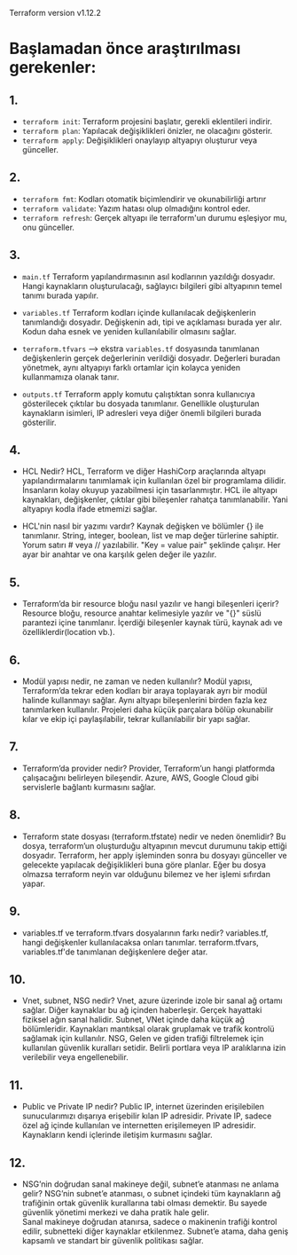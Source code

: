 Terraform version v1.12.2

# Başlamadan önce araştırılması gerekenler:

## 1.
- `terraform init`: Terraform projesini başlatır, gerekli eklentileri indirir.
- `terraform plan`: Yapılacak değişiklikleri önizler, ne olacağını gösterir.
- `terraform apply`: Değişiklikleri onaylayıp altyapıyı oluşturur veya günceller.

## 2.
- `terraform fmt`: Kodları otomatik biçimlendirir ve okunabilirliği artırır
- `terraform validate`: Yazım hatası olup olmadığını kontrol eder.
- `terraform refresh`: Gerçek altyapı ile terraform'un durumu eşleşiyor mu, onu günceller.

## 3.
- `main.tf`
Terraform yapılandırmasının asıl kodlarının yazıldığı dosyadır. Hangi kaynakların oluşturulacağı, sağlayıcı bilgileri gibi altyapının temel tanımı burada yapılır.

- `variables.tf`
Terraform kodları içinde kullanılacak değişkenlerin tanımlandığı dosyadır. Değişkenin adı, tipi ve açıklaması burada yer alır. Kodun daha esnek ve yeniden kullanılabilir olmasını sağlar.

- `terraform.tfvars` --> ekstra 
`variables.tf` dosyasında tanımlanan değişkenlerin gerçek değerlerinin verildiği dosyadır. Değerleri buradan yönetmek, aynı altyapıyı farklı ortamlar için kolayca yeniden kullanmamıza olanak tanır.

- `outputs.tf`
Terraform apply komutu çalıştıktan sonra kullanıcıya gösterilecek çıktılar bu dosyada tanımlanır. Genellikle oluşturulan kaynakların isimleri, IP adresleri veya diğer önemli bilgileri burada gösterilir.


## 4.
- HCL Nedir? 
HCL, Terraform ve diğer HashiCorp araçlarında altyapı yapılandırmalarını tanımlamak için kullanılan özel bir programlama dilidir. İnsanların kolay okuyup yazabilmesi için tasarlanmıştır.  HCL ile altyapı kaynakları, değişkenler, çıktılar gibi bileşenler rahatça tanımlanabilir. Yani altyapıyı kodla ifade etmemizi sağlar.

- HCL'nin nasıl bir yazımı vardır?
Kaynak değişken ve bölümler {} ile tanımlanır. String, integer, boolean, list ve map değer türlerine sahiptir. Yorum satırı # veya // yazılabilir. "Key = value pair" şeklinde çalışır. Her ayar bir anahtar ve ona karşılık gelen değer ile yazılır.

## 5.
- Terraform’da bir resource bloğu nasıl yazılır ve hangi bileşenleri içerir?
Resource bloğu, resource anahtar kelimesiyle yazılır ve "{}" süslü parantezi içine tanımlanır. İçerdiği bileşenler kaynak türü, kaynak adı ve özelliklerdir(location vb.).

## 6.
- Modül yapısı nedir, ne zaman ve neden kullanılır?
Modül yapısı, Terraform’da tekrar eden kodları bir araya toplayarak ayrı bir modül halinde kullanmayı sağlar. Aynı altyapı bileşenlerini birden fazla kez tanımlarken kullanılır. Projeleri daha küçük parçalara bölüp okunabilir kılar ve ekip içi paylaşılabilir, tekrar kullanılabilir bir yapı sağlar.

## 7.
- Terraform’da provider nedir? 
Provider, Terraform’un hangi platformda çalışacağını belirleyen bileşendir.
Azure, AWS, Google Cloud gibi servislerle bağlantı kurmasını sağlar.

## 8.
- Terraform state dosyası (terraform.tfstate) nedir ve neden önemlidir?
Bu dosya, terraform’un oluşturduğu altyapının mevcut durumunu takip ettiği dosyadır.
Terraform, her apply işleminden sonra bu dosyayı günceller ve gelecekte yapılacak değişiklikleri buna göre planlar. Eğer bu dosya olmazsa terraform neyin var olduğunu bilemez ve her işlemi sıfırdan yapar. 

## 9.
- variables.tf ve terraform.tfvars dosyalarının farkı nedir?
variables.tf, hangi değişkenler kullanılacaksa onları tanımlar. 
terraform.tfvars, variables.tf'de tanımlanan değişkenlere değer atar. 

## 10.
- Vnet, subnet, NSG nedir?
Vnet, azure üzerinde izole bir sanal ağ ortamı sağlar. Diğer kaynaklar bu ağ içinden haberleşir. Gerçek hayattaki fiziksel ağın sanal halidir.
Subnet, VNet içinde daha küçük ağ bölümleridir. Kaynakları mantıksal olarak gruplamak ve trafik kontrolü sağlamak için kullanılır.
NSG, Gelen ve giden trafiği filtrelemek için kullanılan güvenlik kuralları setidir. Belirli portlara veya IP aralıklarına izin verilebilir veya engellenebilir.

## 11.
- Public ve Private IP nedir?
Public IP, internet üzerinden erişilebilen sunucularımızı dışarıya erişebilir kılan IP adresidir.
Private IP, sadece özel ağ içinde kullanılan ve internetten erişilemeyen IP adresidir. Kaynakların kendi içlerinde iletişim kurmasını sağlar.

## 12.
- NSG’nin doğrudan sanal makineye değil, subnet’e atanması ne anlama gelir?
NSG’nin subnet’e atanması, o subnet içindeki tüm kaynakların ağ trafiğinin ortak güvenlik kurallarına tabi olması demektir. Bu sayede güvenlik yönetimi merkezi ve daha pratik hale gelir.  
Sanal makineye doğrudan atanırsa, sadece o makinenin trafiği kontrol edilir, subnetteki diğer kaynaklar etkilenmez. Subnet’e atama, daha geniş kapsamlı ve standart bir güvenlik politikası sağlar.






